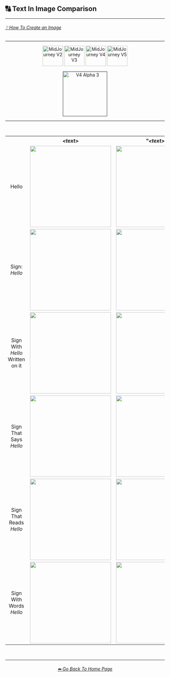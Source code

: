 <h2>🔠 Text In Image Comparison</h2>

<hr><!--------------->

<h6><a href="F://GitHubRepo/MidJourney-Styles-and-Keywords-Reference/wiki/%E2%9D%94-How-To-Guide#-creating-an-image">❔ How To Create an Image</a></h6>

<hr><!--------------->

<div align="center">

[<img src="F://GitHubRepo/MidJourney-Styles-and-Keywords-Reference/Images/Repo_Parts/Buttons/Version_Buttons/button_version_V2_inactive.webp?raw=true" alt="MidJourney V2" height="64" />](F://GitHubRepo/MidJourney-Styles-and-Keywords-Reference/Pages/MJ_V2/Comparison_Pages/Prompt_Writing/Text_In_Image_Comparison.md)
[<img src="F://GitHubRepo/MidJourney-Styles-and-Keywords-Reference/Images/Repo_Parts/Buttons/Version_Buttons/button_version_V3_inactive.webp?raw=true" alt="MidJourney V3" height="64" />](F://GitHubRepo/MidJourney-Styles-and-Keywords-Reference/Pages/MJ_V3/Comparison_Pages/Prompt_Writing/Text_In_Image_Comparison.md)
[<img src="F://GitHubRepo/MidJourney-Styles-and-Keywords-Reference/Images/Repo_Parts/Buttons/Version_Buttons/button_version_V4_active.webp?raw=true" alt="MidJourney V4" height="64" />](F://GitHubRepo/MidJourney-Styles-and-Keywords-Reference/Pages/MJ_V4/Comparison_Pages/Prompt_Writing/Text_In_Image_Comparison.md)
[<img src="F://GitHubRepo/MidJourney-Styles-and-Keywords-Reference/Images/Repo_Parts/Buttons/Version_Buttons/button_version_V5_Alpha_inactive.webp?raw=true" alt="MidJourney V5" height="64" />](F://GitHubRepo/MidJourney-Styles-and-Keywords-Reference/Pages/MJ_V5/Comparison_Pages/Prompt_Writing/Text_In_Image_Comparison.md)

[<img src="F://GitHubRepo/MidJourney-Styles-and-Keywords-Reference/Images/Repo_Parts/Buttons/Comparison_Page_Buttons/Subgroups/V4_Alpha_Versions/button_V4_alpha_3_active.webp?raw=true" alt="V4 Alpha 3" width="140.5" />]()

</div>

<hr>
<br>

<div align="center">

<table>
    <tr align=center valign=middle>
        <th></th>
        <th><i>&#60;text&#62;</i></th>
        <th><i>"&#60;text&#62;"</i></th>
        <th><i>'&#60;text&#62;'</i></th>
        <th><i>: &#60;text&#62;</i></th>
    </tr>
    <tr align=center valign=middle>
        <td>Hello</td>
        <td><img src="F://GitHubRepo/MidJourney-Styles-and-Keywords-Reference/Images/MJ_V4/V4_Alpha_3/Comparison_Page_Images/Text_In_Image_Comparison/Text/Hello.webp?raw=true" width="256" /></td>
        <td><img src="F://GitHubRepo/MidJourney-Styles-and-Keywords-Reference/Images/MJ_V4/V4_Alpha_3/Comparison_Page_Images/Text_In_Image_Comparison/Text_With_Quotes/Hello.webp?raw=true" width="256" /></td>
        <td><img src="F://GitHubRepo/MidJourney-Styles-and-Keywords-Reference/Images/MJ_V4/V4_Alpha_3/Comparison_Page_Images/Text_In_Image_Comparison/Text_With_Apostrophes/Hello.webp?raw=true" width="256" /></td>
        <td>-</td>
    </tr>
    <tr align=center valign=middle>
        <td>Sign: <i>Hello</i></td>
        <td><img src="F://GitHubRepo/MidJourney-Styles-and-Keywords-Reference/Images/MJ_V4/V4_Alpha_3/Comparison_Page_Images/Text_In_Image_Comparison/Text_With_Colon/Sign_Hello.webp?raw=true" width="256" /></td>
        <td><img src="F://GitHubRepo/MidJourney-Styles-and-Keywords-Reference/Images/MJ_V4/V4_Alpha_3/Comparison_Page_Images/Text_In_Image_Comparison/Text_With_Colon/Sign_''Hello''.webp?raw=true" width="256" /></td>
        <td><img src="F://GitHubRepo/MidJourney-Styles-and-Keywords-Reference/Images/MJ_V4/V4_Alpha_3/Comparison_Page_Images/Text_In_Image_Comparison/Text_With_Colon/Sign_'Hello'.webp?raw=true" width="256" /></td>
        <td>-</td>
    </tr>
    <tr align=center valign=middle>
        <td>Sign With <i>Hello</i> Written on it</td><td><img src="F://GitHubRepo/MidJourney-Styles-and-Keywords-Reference/Images/MJ_V4/V4_Alpha_3/Comparison_Page_Images/Text_In_Image_Comparison/Text/Sign_With_Hello_Written_on_it.webp?raw=true" width="256" /></td>
        <td><img src="F://GitHubRepo/MidJourney-Styles-and-Keywords-Reference/Images/MJ_V4/V4_Alpha_3/Comparison_Page_Images/Text_In_Image_Comparison/Text_With_Quotes/Sign_With_Hello_Written_on_it.webp?raw=true" width="256" /></td>
        <td><img src="F://GitHubRepo/MidJourney-Styles-and-Keywords-Reference/Images/MJ_V4/V4_Alpha_3/Comparison_Page_Images/Text_In_Image_Comparison/Text_With_Apostrophes/Sign_With_Hello_Written_on_it.webp?raw=true" width="256" /></td>
        <td>-</td>
    </tr>
    <tr align=center valign=middle>
        <td>Sign That Says <i>Hello</i></td><td><img src="F://GitHubRepo/MidJourney-Styles-and-Keywords-Reference/Images/MJ_V4/V4_Alpha_3/Comparison_Page_Images/Text_In_Image_Comparison/Text/Sign_That_Says_Hello.webp?raw=true" width="256" /></td>
        <td><img src="F://GitHubRepo/MidJourney-Styles-and-Keywords-Reference/Images/MJ_V4/V4_Alpha_3/Comparison_Page_Images/Text_In_Image_Comparison/Text_With_Quotes/Sign_That_Says_Hello.webp?raw=true" width="256" /></td>
        <td><img src="F://GitHubRepo/MidJourney-Styles-and-Keywords-Reference/Images/MJ_V4/V4_Alpha_3/Comparison_Page_Images/Text_In_Image_Comparison/Text_With_Apostrophes/Sign_That_Says_Hello.webp?raw=true" width="256" /></td>
        <td><img src="F://GitHubRepo/MidJourney-Styles-and-Keywords-Reference/Images/MJ_V4/V4_Alpha_3/Comparison_Page_Images/Text_In_Image_Comparison/Text_With_Colon/Sign_That_Says_Hello.webp?raw=true" width="256" /></td>
    </tr>
    <tr align=center valign=middle>
        <td>Sign That Reads <i>Hello</i></td><td><img src="F://GitHubRepo/MidJourney-Styles-and-Keywords-Reference/Images/MJ_V4/V4_Alpha_3/Comparison_Page_Images/Text_In_Image_Comparison/Text/Sign_That_Reads_Hello.webp?raw=true" width="256" /></td>
        <td><img src="F://GitHubRepo/MidJourney-Styles-and-Keywords-Reference/Images/MJ_V4/V4_Alpha_3/Comparison_Page_Images/Text_In_Image_Comparison/Text_With_Quotes/Sign_That_Reads_Hello.webp?raw=true" width="256" /></td>
        <td><img src="F://GitHubRepo/MidJourney-Styles-and-Keywords-Reference/Images/MJ_V4/V4_Alpha_3/Comparison_Page_Images/Text_In_Image_Comparison/Text_With_Apostrophes/Sign_That_Reads_Hello.webp?raw=true" width="256" /></td>
        <td><img src="F://GitHubRepo/MidJourney-Styles-and-Keywords-Reference/Images/MJ_V4/V4_Alpha_3/Comparison_Page_Images/Text_In_Image_Comparison/Text_With_Colon/Sign_That_Reads_Hello.webp?raw=true" width="256" /></td>
    </tr>
    <tr align=center valign=middle>
        <td>Sign With Words <i>Hello</i></td><td><img src="F://GitHubRepo/MidJourney-Styles-and-Keywords-Reference/Images/MJ_V4/V4_Alpha_3/Comparison_Page_Images/Text_In_Image_Comparison/Text/Sign_With_Words_Hello.webp?raw=true" width="256" /></td>
        <td><img src="F://GitHubRepo/MidJourney-Styles-and-Keywords-Reference/Images/MJ_V4/V4_Alpha_3/Comparison_Page_Images/Text_In_Image_Comparison/Text_With_Quotes/Sign_With_Words_Hello.webp?raw=true" width="256" /></td>
        <td><img src="F://GitHubRepo/MidJourney-Styles-and-Keywords-Reference/Images/MJ_V4/V4_Alpha_3/Comparison_Page_Images/Text_In_Image_Comparison/Text_With_Apostrophes/Sign_With_Words_Hello.webp?raw=true" width="256" /></td>
        <td><img src="F://GitHubRepo/MidJourney-Styles-and-Keywords-Reference/Images/MJ_V4/V4_Alpha_3/Comparison_Page_Images/Text_In_Image_Comparison/Text_With_Colon/Sign_With_Words_Hello.webp?raw=true" width="256" /></td>
    </tr>
</table>

</div>

<br>

<hr><!--------------->
<div align="center">
<h6><a href="F://GitHubRepo/MidJourney-Styles-and-Keywords-Reference/README.md">⬅ Go Back To Home Page</a></h6>
</div>